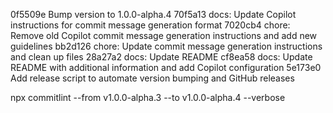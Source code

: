 0f5509e Bump version to 1.0.0-alpha.4
70f5a13 docs: Update Copilot instructions for commit message generation format
7020cb4 chore: Remove old Copilot commit message generation instructions and add new guidelines
bb2d126 chore: Update commit message generation instructions and clean up files
28a27a2 docs: Update README
cf8ea58 docs: Update README with additional information and add Copilot configuration
5e173e0 Add release script to automate version bumping and GitHub releases

npx commitlint --from v1.0.0-alpha.3 --to v1.0.0-alpha.4 --verbose
